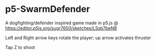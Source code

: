 # p5-SwarmDefender
A dogfighting/defender inspired game made in p5.js @ https://editor.p5js.org/sugr7650/sketches/LSsb7beNB

Left and Right arrow keys rotate the player; up arrow activates thruster

Tap Z to shoot
